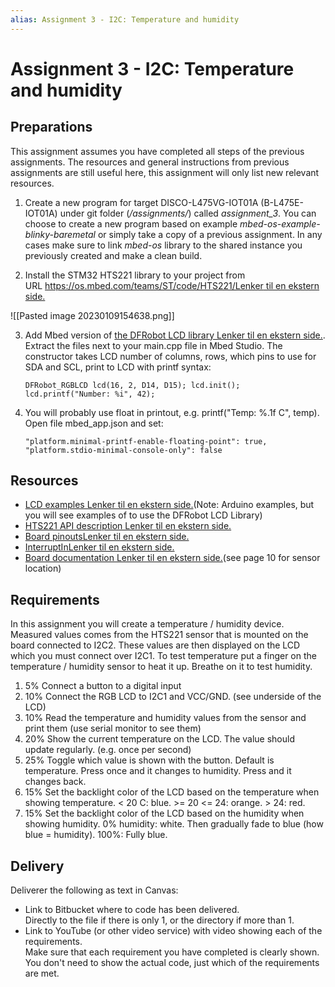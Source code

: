```yaml
---
alias: Assignment 3 - I2C: Temperature and humidity
---
```


# Assignment 3 - I2C: Temperature and humidity

## Preparations

This assignment assumes you have completed all steps of the previous assignments. The resources and general instructions from previous assignments are still useful here, this assignment will only list new relevant resources.

1.  Create a new program for target DISCO-L475VG-IOT01A (B-L475E-IOT01A) under git folder (_<course folder>/assignments/_) called _assignment_3_. You can choose to create a new program based on example _mbed-os-example-blinky-baremetal_ or simply take a copy of a previous assignment. In any cases make sure to link _mbed-os_ library to the shared instance you previously created and make a clean build.  
      
    
2.  Install the STM32 HTS221 library to your project from URL [https://os.mbed.com/teams/ST/code/HTS221/Lenker til en ekstern side.](https://os.mbed.com/teams/ST/code/HTS221/)  

![[Pasted image 20230109154638.png]]

      
    
3.  Add Mbed version of [the DFRobot LCD library Lenker til en ekstern side.](https://drive.google.com/file/d/1_pAloGqN2qxBgUnQEKW5XsiAl8n0NUxe/view). Extract the files next to your main.cpp file in Mbed Studio. The constructor takes LCD number of columns, rows, which pins to use for SDA and SCL, print to LCD with printf syntax:
    ```
    DFRobot_RGBLCD lcd(16, 2, D14, D15); lcd.init(); lcd.printf("Number: %i", 42);
    ```
4.  You will probably use float in printout, e.g. printf("Temp: %.1f C", temp). Open file mbed_app.json and set:  
    ```
    "platform.minimal-printf-enable-floating-point": true,  
    "platform.stdio-minimal-console-only": false
    ```

## Resources

-   [LCD examples Lenker til en ekstern side.](https://github.com/DFRobot/DFRobot_RGBLCD/tree/master/examples)(Note: Arduino examples, but you will see examples of to use the DFRobot LCD Library)
-   [HTS221 API description Lenker til en ekstern side.](https://os.mbed.com/teams/ST/code/HTS221/docs/tip/classHTS221Sensor.html) 
-   [Board pinoutsLenker til en ekstern side.](https://os.mbed.com/platforms/ST-Discovery-L475E-IOT01A/)
-   [InterruptInLenker til en ekstern side.](https://os.mbed.com/docs/mbed-os/v6.15/apis/interruptin.html)
-   [Board documentation Lenker til en ekstern side.](https://www.st.com/resource/en/user_manual/dm00347848-discovery-kit-for-iot-node-multichannel-communication-with-stm32l4-stmicroelectronics.pdf)(see page 10 for sensor location)

## Requirements

In this assignment you will create a temperature / humidity device. Measured values comes from the HTS221 sensor that is mounted on the board connected to I2C2. These values are then displayed on the LCD which you must connect over I2C1. To test temperature put a finger on the temperature / humidity sensor to heat it up. Breathe on it to test humidity.

1.  5% Connect a button to a digital input
2.  10% Connect the RGB LCD to I2C1 and VCC/GND. (see underside of the LCD)
3.  10% Read the temperature and humidity values from the sensor and print them (use serial monitor to see them)
4.  20% Show the current temperature on the LCD. The value should update regularly. (e.g. once per second)
5.  25% Toggle which value is shown with the button. Default is temperature. Press once and it changes to humidity. Press and it changes back.
6.  15% Set the backlight color of the LCD based on the temperature when showing temperature. < 20 C: blue. >= 20 <= 24: orange. > 24: red.
7.  15% Set the backlight color of the LCD based on the humidity when showing humidity. 0% humidity: white. Then gradually fade to blue (how blue = humidity). 100%: Fully blue.

## Delivery

Deliverer the following as text in Canvas:

-   Link to Bitbucket where to code has been delivered.  
    Directly to the file if there is only 1, or the directory if more than 1.
-   Link to YouTube (or other video service) with video showing each of the requirements.  
    Make sure that each requirement you have completed is clearly shown.  
    You don't need to show the actual code, just which of the requirements are met.